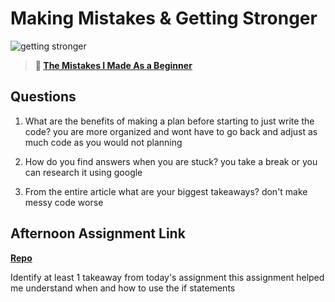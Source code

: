# Making Mistakes & Getting Stronger

![getting stronger](https://bcw.blob.core.windows.net/public/img/lesson-images/js-bootcamp-logo.jpg)

> **📖 [The Mistakes I Made As a Beginner](https://codeworksacademy.com/fs-student-guide/resources/wk2/06-Coding-Mistakes)**

## Questions

1. What are the benefits of making a plan before starting to just write the code? you are more organized and wont have to go back and adjust as much code as you would not planning

2. How do you find answers when you are stuck?
you take a break or you can research it using google
3. From the entire article what are your biggest takeaways?
don't make messy code worse

## Afternoon Assignment Link

**[Repo](https://github.com/calvinthurst/boss-monster)**

Identify at least 1 takeaway from today's assignment
this assignment helped me understand when and how to use the if statements